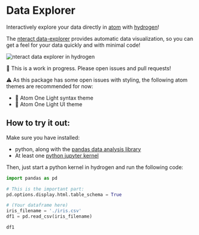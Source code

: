 # Data Explorer

Interactively explore your data directly in [atom](https://atom.io/) with [hydrogen](https://github.com/nteract/hydrogen/)!

The [nteract data-explorer](https://blog.nteract.io/designing-the-nteract-data-explorer-f4476d53f897) provides automatic data visualization, so you can get a feel for your data quickly and with minimal code!

![nteract data explorer in hydrogen](https://media.giphy.com/media/2sdkkttRWYG4Gf9BB9/giphy.gif)

:construction: This is a work in progress. Please open issues and pull requests!

:warning:
As this package has some open issues with styling, the following atom themes are recommended for now:

- :art: Atom One Light syntax theme
- :art: Atom One Light UI theme

## How to try it out:

Make sure you have installed:

- python, along with the [pandas data analysis library](http://pandas.pydata.org/pandas-docs/stable/install.html)
- At least one [python jupyter kernel](https://nteract.io/kernels)

Then, just start a python kernel in hydrogen and run the following code:

```python
import pandas as pd

# This is the important part:
pd.options.display.html.table_schema = True

# (Your dataframe here)
iris_filename = './iris.csv'
df1 = pd.read_csv(iris_filename)

df1
```
